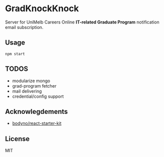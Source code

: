 # GradKnockKnock
Server for UniMelb Careers Online __IT-related Graduate Program__ notification email subscription.

## Usage
```
npm start
```

## TODOS
+ modularize mongo
+ grad-program fetcher
+ mail delivering
+ credential/config support

## Acknowlegdements
+ [bodyno/react-starter-kit](https://github.com/bodyno/react-starter-kit)

## License
MIT
